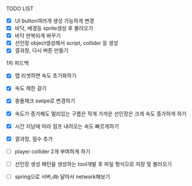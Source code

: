 TODO LIST
- [x] UI button여러개 생성 가능하게 변경
- [x] 바닥, 배경등 sprite생성 후 불러오기
- [x] 바닥 반복되게 바꾸기
- [x] 선인장 object생성해서 script, collider 등 생성
- [x] 결과창, 다시 버튼 만들기

1차 피드백
- [x] 맵 리셋하면 속도 초기화하기
- [x] 속도 제한 걸기
- [x] 충돌체크 swipe로 변경하기
- [x] 속도가 증가해도 멀리있는 구름은 작게 가까운 선인장은 크게 속도 증가하게 하기
- [x] 시간 지남에 따라 점프 내려오는 속도 빠르게하기
- [x] 결과창, 점수 추가 
- [ ] player collider 2개 부여하게 하기
- [ ] 선인장 생성 패턴을 생성하는 tool개발 후 파일 형식으로 저장 및 불러오기
- [ ] spring으로 서버,db 달아서 network해보기

